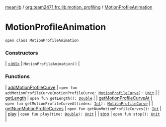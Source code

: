 [meanlib](../../index.md) / [org.team2471.frc.lib.motion_profiling](../index.md) / [MotionProfileAnimation](./index.md)

# MotionProfileAnimation

`open class MotionProfileAnimation`

### Constructors

| [&lt;init&gt;](-init-.md) | `MotionProfileAnimation()` |

### Functions

| [addMotionProfileCurve](add-motion-profile-curve.md) | `open fun addMotionProfileCurve(motionProfileCurve: `[`MotionProfileCurve`](../-motion-profile-curve/index.md)`): `[`Unit`](https://kotlinlang.org/api/latest/jvm/stdlib/kotlin/-unit/index.html) |
| [getLength](get-length.md) | `open fun getLength(): `[`Double`](https://kotlinlang.org/api/latest/jvm/stdlib/kotlin/-double/index.html) |
| [getMotionProfileCurveAt](get-motion-profile-curve-at.md) | `open fun getMotionProfileCurveAt(index: `[`Int`](https://kotlinlang.org/api/latest/jvm/stdlib/kotlin/-int/index.html)`): `[`MotionProfileCurve`](../-motion-profile-curve/index.md) |
| [getNumMotionProfileCurves](get-num-motion-profile-curves.md) | `open fun getNumMotionProfileCurves(): `[`Int`](https://kotlinlang.org/api/latest/jvm/stdlib/kotlin/-int/index.html) |
| [play](play.md) | `open fun play(time: `[`Double`](https://kotlinlang.org/api/latest/jvm/stdlib/kotlin/-double/index.html)`): `[`Unit`](https://kotlinlang.org/api/latest/jvm/stdlib/kotlin/-unit/index.html) |
| [stop](stop.md) | `open fun stop(): `[`Unit`](https://kotlinlang.org/api/latest/jvm/stdlib/kotlin/-unit/index.html) |

